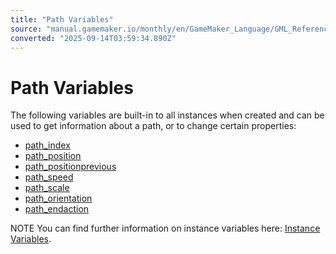 ```yaml
---
title: "Path Variables"
source: "manual.gamemaker.io/monthly/en/GameMaker_Language/GML_Reference/Asset_Management/Paths/Path_Variables/Path_Variables.htm"
converted: "2025-09-14T03:59:34.890Z"
---
```


# Path Variables

The following variables are built-in to all instances when created and can be used to get information about a path, or to change certain properties:

-   [path\_index](path_index.md)
-   [path\_position](path_position.md)
-   [path\_positionprevious](path_positionprevious.md)
-   [path\_speed](path_speed.md)
-   [path\_scale](path_scale.md)
-   [path\_orientation](path_orientation.md)
-   [path\_endaction](path_endaction.md)

NOTE You can find further information on instance variables here: [Instance Variables](../../../../GML_Overview/Variables/Instance_Variables.md).